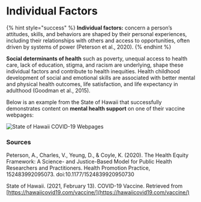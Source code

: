 # Individual Factors

{% hint style="success" %}
**Individual factors:** concern a person’s attitudes, skills, and behaviors are shaped by their personal experiences, including their relationships with others and access to opportunities, often driven by systems of power \(Peterson et al., 2020\). 
{% endhint %}

**Social determinants of health** such as poverty, unequal access to health care, lack of education, stigma, and racism are underlying, shape these individual factors and contribute to health inequities. Health childhood development of social and emotional skills are associated with better mental and physical health outcomes, life satisfaction, and life expectancy in adulthood \(Goodman et al., 2015\). 

Below is an example from the State of Hawaii that successfully demonstrates content on **mental health support** on one of their vaccine webpages:

![State of Hawaii COVID-19 Webpages](https://lh4.googleusercontent.com/npPuNX-ipMMbvuVKbWbTc6tyFPTqW3GEijqQ0ENhwrINMXXJ9sCbE6WNGpzuWiQuvLm5iEtfSqa3XDuJYp8HPWDeHxrN1Hu5WLh2l6AbR-pKdaKJNcFWsqGHeZHY3WwQnP67ugl_)

### **Sources**

Peterson, A., Charles, V., Yeung, D., & Coyle, K. \(2020\). The Health Equity Framework: A Science- and Justice-Based Model for Public Health Researchers and Practitioners. Health Promotion Practice, 152483992095073. doi:10.1177/1524839920950730

State of Hawaii. \(2021, February 13\). COVID-19 Vaccine. Retrieved from [https://hawaiicovid19.com/vaccine/](https://hawaiicovid19.com/vaccine/)

